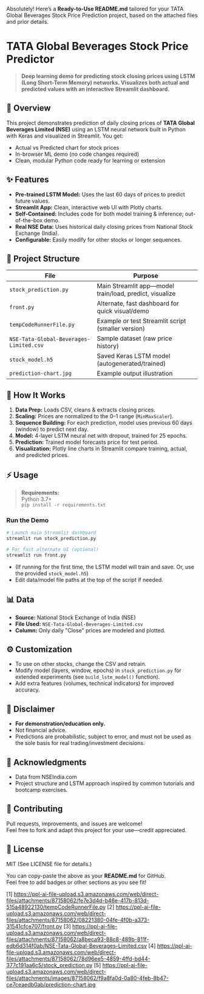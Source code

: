 Absolutely! Here’s a **Ready-to-Use README.md** tailored for your TATA Global Beverages Stock Price Prediction project, based on the attached files and prior details.

# TATA Global Beverages Stock Price Predictor

> **Deep learning demo for predicting stock closing prices using LSTM (Long Short-Term Memory) networks. Visualizes both actual and predicted values with an interactive Streamlit dashboard.**

## 🚀 Overview

This project demonstrates prediction of daily closing prices of **TATA Global Beverages Limited (NSE)** using an LSTM neural network built in Python with Keras and visualized in Streamlit. You get:

- Actual vs Predicted chart for stock prices
- In-browser ML demo (no code changes required)
- Clean, modular Python code ready for learning or extension


  


## ✨ Features

- **Pre-trained LSTM Model:** Uses the last 60 days of prices to predict future values.
- **Streamlit App:** Clean, interactive web UI with Plotly charts.
- **Self-Contained:** Includes code for both model training & inference; out-of-the-box demo.
- **Real NSE Data:** Uses historical daily closing prices from National Stock Exchange (India).
- **Configurable:** Easily modify for other stocks or longer sequences.

## 📂 Project Structure

| File                              | Purpose                                                   |
|------------------------------------|-----------------------------------------------------------|
| `stock_prediction.py`              | Main Streamlit app—model train/load, predict, visualize   |
| `front.py`                        | Alternate, fast dashboard for quick visual/demo           |
| `tempCodeRunnerFile.py`           | Example or test Streamlit script (smaller version)        |
| `NSE-Tata-Global-Beverages-Limited.csv` | Sample dataset (raw price history)                |
| `stock_model.h5`                   | Saved Keras LSTM model (autogenerated/trained)            |
| `prediction-chart.jpg`             | Example output illustration                               |

## 🧠 How It Works

1. **Data Prep:** Loads CSV, cleans & extracts closing prices.
2. **Scaling:** Prices are normalized to the 0–1 range (`MinMaxScaler`).
3. **Sequence Building:** For each prediction, model uses previous 60 days (window) to predict next day.
4. **Model:** 4-layer LSTM neural net with dropout, trained for 25 epochs.
5. **Prediction:** Trained model forecasts price for test period.
6. **Visualization:** Plotly line charts in Streamlit compare training, actual, and predicted prices.

## ⚡️ Usage

> **Requirements:**  
> Python 3.7+  
> `pip install -r requirements.txt`

### Run the Demo

```bash
# Launch main Streamlit dashboard
streamlit run stock_prediction.py

# For fast alternate UI (optional)
streamlit run front.py
```

- (If running for the first time, the LSTM model will train and save. Or, use the provided `stock_model.h5`)
- Edit data/model file paths at the top of the script if needed.

## 📊 Data

- **Source:** National Stock Exchange of India (NSE)
- **File Used:** `NSE-Tata-Global-Beverages-Limited.csv`
- **Column:** Only daily "Close" prices are modeled and plotted.

## ⚙️ Customization

- To use on other stocks, change the CSV and retrain.
- Modify model (layers, window, epochs) in `stock_prediction.py` for extended experiments (see `build_lstm_model()` function).
- Add extra features (volumes, technical indicators) for improved accuracy.

## 📢 Disclaimer

- **For demonstration/education only.**  
- Not financial advice.  
- Predictions are probabilistic, subject to error, and must not be used as the sole basis for real trading/investment decisions.

## 🙏 Acknowledgments

- Data from NSEIndia.com
- Project structure and LSTM approach inspired by common tutorials and bootcamp exercises.

## 🎉 Contributing

Pull requests, improvements, and issues are welcome!  
Feel free to fork and adapt this project for your use—credit appreciated.

## 📝 License

MIT (See LICENSE file for details.)

You can copy-paste the above as your **README.md** for GitHub.  
Feel free to add badges or other sections as you see fit!

[1] https://ppl-ai-file-upload.s3.amazonaws.com/web/direct-files/attachments/87158062/fe7e3d4d-b46e-417b-813d-515a48922130/tempCodeRunnerFile.py
[2] https://ppl-ai-file-upload.s3.amazonaws.com/web/direct-files/attachments/87158062/08221380-04fe-4f0b-a373-31541cfce707/front.py
[3] https://ppl-ai-file-upload.s3.amazonaws.com/web/direct-files/attachments/87158062/a8beca93-88c8-489b-811f-edb6d314f0ab/NSE-Tata-Global-Beverages-Limited.csv
[4] https://ppl-ai-file-upload.s3.amazonaws.com/web/direct-files/attachments/87158062/78d96ee5-4859-4ffd-bd44-377c191aa6c5/stock_prediction.py
[5] https://ppl-ai-file-upload.s3.amazonaws.com/web/direct-files/attachments/images/87158062/f9a8fa0d-0a80-4feb-8b47-ce7ceaedb0ab/prediction-chart.jpg
